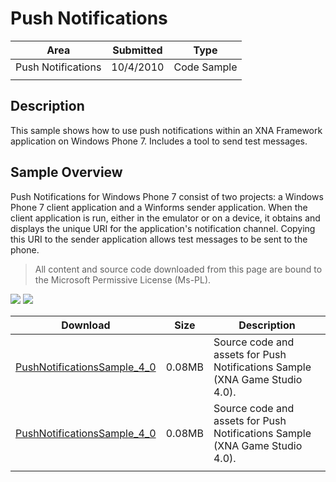 # Push Notifications

|Area|Submitted|Type|
|-|-|-|
Push Notifications|10/4/2010|Code Sample
||||

## Description

This sample shows how to use push notifications within an XNA Framework application on Windows Phone 7. Includes a tool to send test messages.

## Sample Overview

Push Notifications for Windows Phone 7 consist of two projects: a Windows Phone 7 client application and a Winforms sender application. When the client application is run, either in the emulator or on a device, it obtains and displays the unique URI for the application's notification channel. Copying this URI to the sender application allows test messages to be sent to the phone.

> All content and source code downloaded from this page are bound to the Microsoft Permissive License (Ms-PL).

![](https://github.com/simondarksidej/XNAGameStudio/blob/archive/Images/pushnot0.png?raw=true)
![](https://github.com/simondarksidej/XNAGameStudio/blob/archive/Images/pushnot1.png?raw=true)

Download | Size | Description
---|---|---|
[PushNotificationsSample_4_0](https://github.com/simondarksidej/XNAGameStudio/tree/archive/Samples/PushNotificationsSample_4_0) | 0.08MB | Source code and assets for Push Notifications Sample (XNA Game Studio 4.0).
[PushNotificationsSample_4_0](https://github.com/simondarksidej/XNAGameStudio/tree/archive/Samples/PushNotificationsSample_4_0) | 0.08MB | Source code and assets for Push Notifications Sample (XNA Game Studio 4.0).
||||
